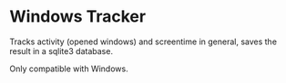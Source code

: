 # Windows Tracker
Tracks activity (opened windows) and screentime in general, saves the result in a sqlite3 database.

Only compatible with Windows.
